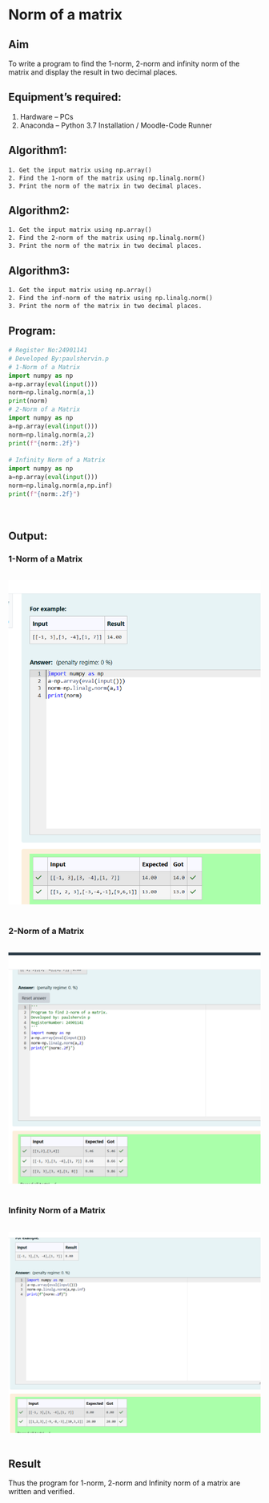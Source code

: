# Norm of a matrix
## Aim
To write a program to find the 1-norm, 2-norm and infinity norm of the matrix and display the result in two decimal places.
## Equipment’s required:
1.	Hardware – PCs
2.	Anaconda – Python 3.7 Installation / Moodle-Code Runner
## Algorithm1:
	1. Get the input matrix using np.array()   
    2. Find the 1-norm of the matrix using np.linalg.norm()
	3. Print the norm of the matrix in two decimal places.
## Algorithm2:
	1. Get the input matrix using np.array()   
    2. Find the 2-norm of the matrix using np.linalg.norm()
	3. Print the norm of the matrix in two decimal places.
## Algorithm3:
	1. Get the input matrix using np.array()   
    2. Find the inf-norm of the matrix using np.linalg.norm()
	3. Print the norm of the matrix in two decimal places.
## Program:
```Python
# Register No:24901141
# Developed By:paulshervin.p
# 1-Norm of a Matrix
import numpy as np
a=np.array(eval(input()))
norm=np.linalg.norm(a,1)
print(norm)
# 2-Norm of a Matrix
import numpy as np
a=np.array(eval(input()))
norm=np.linalg.norm(a,2)
print(f"{norm:.2f}")

# Infinity Norm of a Matrix
import numpy as np
a=np.array(eval(input()))
norm=np.linalg.norm(a,np.inf)
print(f"{norm:.2f}")




```
## Output:
### 1-Norm of a Matrix
<br>![output](image.png)
<br>
<br>

### 2-Norm of a Matrix
<br>![output](image-1.png)
<br>
<br>

### Infinity Norm of a Matrix
<br>![output](image-5.png)
<br>
<br>

## Result
Thus the program for 1-norm, 2-norm and Infinity norm of a matrix are written and verified.
